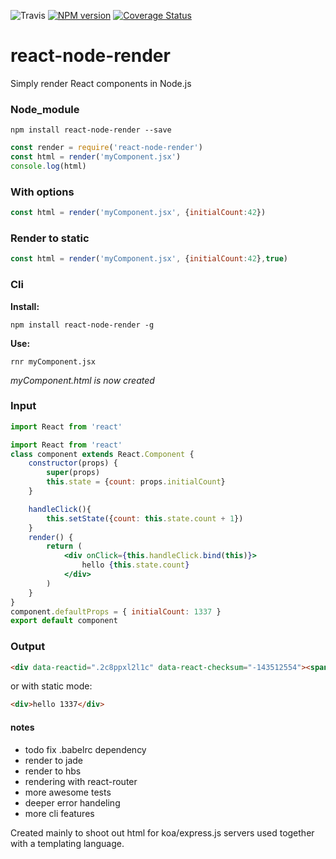 ![Travis][travis]
[![NPM version][npm-image]][npm-url]
[![Coverage Status](https://coveralls.io/repos/github/morgondag/react-node-render/badge.svg?branch=master)](https://coveralls.io/github/morgondag/react-node-render?branch=master)

# react-node-render
Simply render React components in Node.js

### Node_module
```npm install react-node-render --save```
```js
const render = require('react-node-render')
const html = render('myComponent.jsx')
console.log(html)
```

### With options
```js
const html = render('myComponent.jsx', {initialCount:42})
```

### Render to static
```js
const html = render('myComponent.jsx', {initialCount:42},true)
```

### Cli
**Install:**

```npm install react-node-render -g```

**Use:**

```rnr myComponent.jsx```

*myComponent.html is now created*



### Input
```jsx
import React from 'react'

import React from 'react'
class component extends React.Component {
	constructor(props) {
		super(props)
		this.state = {count: props.initialCount}
	}

	handleClick(){
		this.setState({count: this.state.count + 1})
	}
	render() {
		return (
			<div onClick={this.handleClick.bind(this)}>
				hello {this.state.count}
			</div>
		)
	}
}
component.defaultProps = { initialCount: 1337 }
export default component

````
### Output


```html
<div data-reactid=".2c8ppxl2l1c" data-react-checksum="-143512554"><span data-reactid=".2c8ppxl2l1c.0">hello </span><span data-reactid=".2c8ppxl2l1c.1">1337</span></div>
```

or with static mode:

```html
<div>hello 1337</div>
```


#### notes
* todo fix .babelrc dependency
* render to jade
* render to hbs
* rendering with react-router
* more awesome tests
* deeper error handeling
* more cli features


Created mainly to shoot out html for koa/express.js servers used together with a templating language.

[travis]: https://travis-ci.org/morgondag/react-node-render.svg?branch=master
[npm-image]: https://img.shields.io/npm/v/react-node-render.svg?style=flat-square
[npm-url]: https://www.npmjs.com/package/react-node-render



